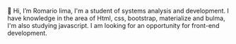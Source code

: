 👋 Hi, I’m Romario lima, I'm a student of systems analysis and development.
   I have knowledge in the area of Html, css, bootstrap, materialize and bulma, I'm also studying javascript.
   I am looking for an opportunity for front-end development.
